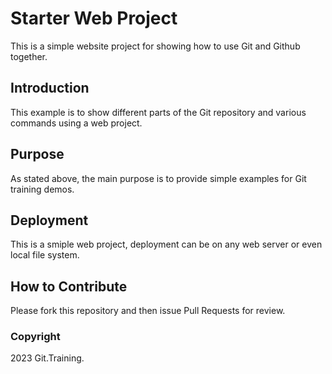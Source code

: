 # Starter Web Project

This is a simple website project for showing how to use Git and Github together.

## Introduction

This example is to show different parts of the Git repository and various commands using a web project.

## Purpose

As stated above, the main purpose is to provide simple examples for Git training demos.

## Deployment

This is a smiple web project, deployment can be on any web server or even local file system.

## How to Contribute

Please fork this repository and then issue Pull Requests for review.

### Copyright

2023 Git.Training.
